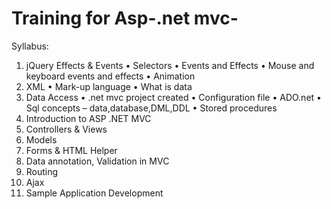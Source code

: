 # Training for Asp-.net mvc-

Syllabus:
1.	jQuery Effects & Events
•	Selectors
•	Events and Effects
•	Mouse and keyboard events and effects
•	Animation
2.	XML
•	Mark-up language
•	What is data
3.	Data Access
•	.net mvc project created
•	Configuration file
•	ADO.net
•	Sql concepts – data,database,DML,DDL
•	Stored procedures
4.	Introduction to ASP .NET MVC
5.	Controllers & Views
6.	Models
7.	Forms & HTML Helper
8.	Data annotation, Validation in MVC
9.	Routing
10.	Ajax
11.	Sample Application Development
